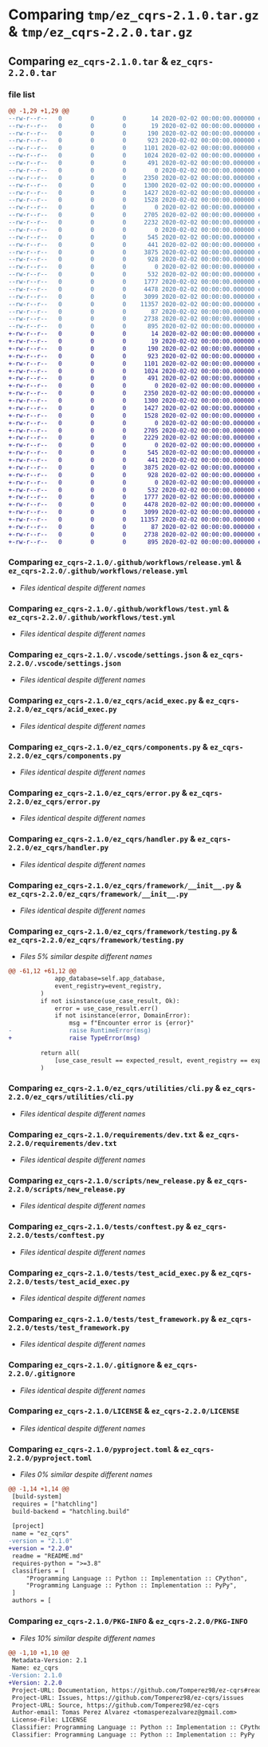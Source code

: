 # Comparing `tmp/ez_cqrs-2.1.0.tar.gz` & `tmp/ez_cqrs-2.2.0.tar.gz`

## Comparing `ez_cqrs-2.1.0.tar` & `ez_cqrs-2.2.0.tar`

### file list

```diff
@@ -1,29 +1,29 @@
--rw-r--r--   0        0        0       14 2020-02-02 00:00:00.000000 ez_cqrs-2.1.0/.tool-versions
--rw-r--r--   0        0        0       19 2020-02-02 00:00:00.000000 ez_cqrs-2.1.0/mkdocs.yml
--rw-r--r--   0        0        0      190 2020-02-02 00:00:00.000000 ez_cqrs-2.1.0/.github/CODEOWNERS
--rw-r--r--   0        0        0      923 2020-02-02 00:00:00.000000 ez_cqrs-2.1.0/.github/workflows/release.yml
--rw-r--r--   0        0        0     1101 2020-02-02 00:00:00.000000 ez_cqrs-2.1.0/.github/workflows/test.yml
--rw-r--r--   0        0        0     1024 2020-02-02 00:00:00.000000 ez_cqrs-2.1.0/.vscode/settings.json
--rw-r--r--   0        0        0      491 2020-02-02 00:00:00.000000 ez_cqrs-2.1.0/docs/index.md
--rw-r--r--   0        0        0        0 2020-02-02 00:00:00.000000 ez_cqrs-2.1.0/ez_cqrs/__init__.py
--rw-r--r--   0        0        0     2350 2020-02-02 00:00:00.000000 ez_cqrs-2.1.0/ez_cqrs/acid_exec.py
--rw-r--r--   0        0        0     1300 2020-02-02 00:00:00.000000 ez_cqrs-2.1.0/ez_cqrs/components.py
--rw-r--r--   0        0        0     1427 2020-02-02 00:00:00.000000 ez_cqrs-2.1.0/ez_cqrs/error.py
--rw-r--r--   0        0        0     1528 2020-02-02 00:00:00.000000 ez_cqrs-2.1.0/ez_cqrs/handler.py
--rw-r--r--   0        0        0        0 2020-02-02 00:00:00.000000 ez_cqrs-2.1.0/ez_cqrs/py.typed
--rw-r--r--   0        0        0     2705 2020-02-02 00:00:00.000000 ez_cqrs-2.1.0/ez_cqrs/framework/__init__.py
--rw-r--r--   0        0        0     2232 2020-02-02 00:00:00.000000 ez_cqrs-2.1.0/ez_cqrs/framework/testing.py
--rw-r--r--   0        0        0        0 2020-02-02 00:00:00.000000 ez_cqrs-2.1.0/ez_cqrs/utilities/__init__.py
--rw-r--r--   0        0        0      545 2020-02-02 00:00:00.000000 ez_cqrs-2.1.0/ez_cqrs/utilities/cli.py
--rw-r--r--   0        0        0      441 2020-02-02 00:00:00.000000 ez_cqrs-2.1.0/requirements/core.txt
--rw-r--r--   0        0        0     3875 2020-02-02 00:00:00.000000 ez_cqrs-2.1.0/requirements/dev.txt
--rw-r--r--   0        0        0      928 2020-02-02 00:00:00.000000 ez_cqrs-2.1.0/scripts/new_release.py
--rw-r--r--   0        0        0        0 2020-02-02 00:00:00.000000 ez_cqrs-2.1.0/tests/__init__.py
--rw-r--r--   0        0        0      532 2020-02-02 00:00:00.000000 ez_cqrs-2.1.0/tests/conftest.py
--rw-r--r--   0        0        0     1777 2020-02-02 00:00:00.000000 ez_cqrs-2.1.0/tests/test_acid_exec.py
--rw-r--r--   0        0        0     4478 2020-02-02 00:00:00.000000 ez_cqrs-2.1.0/tests/test_framework.py
--rw-r--r--   0        0        0     3099 2020-02-02 00:00:00.000000 ez_cqrs-2.1.0/.gitignore
--rw-r--r--   0        0        0    11357 2020-02-02 00:00:00.000000 ez_cqrs-2.1.0/LICENSE
--rw-r--r--   0        0        0       87 2020-02-02 00:00:00.000000 ez_cqrs-2.1.0/README.md
--rw-r--r--   0        0        0     2738 2020-02-02 00:00:00.000000 ez_cqrs-2.1.0/pyproject.toml
--rw-r--r--   0        0        0      895 2020-02-02 00:00:00.000000 ez_cqrs-2.1.0/PKG-INFO
+-rw-r--r--   0        0        0       14 2020-02-02 00:00:00.000000 ez_cqrs-2.2.0/.tool-versions
+-rw-r--r--   0        0        0       19 2020-02-02 00:00:00.000000 ez_cqrs-2.2.0/mkdocs.yml
+-rw-r--r--   0        0        0      190 2020-02-02 00:00:00.000000 ez_cqrs-2.2.0/.github/CODEOWNERS
+-rw-r--r--   0        0        0      923 2020-02-02 00:00:00.000000 ez_cqrs-2.2.0/.github/workflows/release.yml
+-rw-r--r--   0        0        0     1101 2020-02-02 00:00:00.000000 ez_cqrs-2.2.0/.github/workflows/test.yml
+-rw-r--r--   0        0        0     1024 2020-02-02 00:00:00.000000 ez_cqrs-2.2.0/.vscode/settings.json
+-rw-r--r--   0        0        0      491 2020-02-02 00:00:00.000000 ez_cqrs-2.2.0/docs/index.md
+-rw-r--r--   0        0        0        0 2020-02-02 00:00:00.000000 ez_cqrs-2.2.0/ez_cqrs/__init__.py
+-rw-r--r--   0        0        0     2350 2020-02-02 00:00:00.000000 ez_cqrs-2.2.0/ez_cqrs/acid_exec.py
+-rw-r--r--   0        0        0     1300 2020-02-02 00:00:00.000000 ez_cqrs-2.2.0/ez_cqrs/components.py
+-rw-r--r--   0        0        0     1427 2020-02-02 00:00:00.000000 ez_cqrs-2.2.0/ez_cqrs/error.py
+-rw-r--r--   0        0        0     1528 2020-02-02 00:00:00.000000 ez_cqrs-2.2.0/ez_cqrs/handler.py
+-rw-r--r--   0        0        0        0 2020-02-02 00:00:00.000000 ez_cqrs-2.2.0/ez_cqrs/py.typed
+-rw-r--r--   0        0        0     2705 2020-02-02 00:00:00.000000 ez_cqrs-2.2.0/ez_cqrs/framework/__init__.py
+-rw-r--r--   0        0        0     2229 2020-02-02 00:00:00.000000 ez_cqrs-2.2.0/ez_cqrs/framework/testing.py
+-rw-r--r--   0        0        0        0 2020-02-02 00:00:00.000000 ez_cqrs-2.2.0/ez_cqrs/utilities/__init__.py
+-rw-r--r--   0        0        0      545 2020-02-02 00:00:00.000000 ez_cqrs-2.2.0/ez_cqrs/utilities/cli.py
+-rw-r--r--   0        0        0      441 2020-02-02 00:00:00.000000 ez_cqrs-2.2.0/requirements/core.txt
+-rw-r--r--   0        0        0     3875 2020-02-02 00:00:00.000000 ez_cqrs-2.2.0/requirements/dev.txt
+-rw-r--r--   0        0        0      928 2020-02-02 00:00:00.000000 ez_cqrs-2.2.0/scripts/new_release.py
+-rw-r--r--   0        0        0        0 2020-02-02 00:00:00.000000 ez_cqrs-2.2.0/tests/__init__.py
+-rw-r--r--   0        0        0      532 2020-02-02 00:00:00.000000 ez_cqrs-2.2.0/tests/conftest.py
+-rw-r--r--   0        0        0     1777 2020-02-02 00:00:00.000000 ez_cqrs-2.2.0/tests/test_acid_exec.py
+-rw-r--r--   0        0        0     4478 2020-02-02 00:00:00.000000 ez_cqrs-2.2.0/tests/test_framework.py
+-rw-r--r--   0        0        0     3099 2020-02-02 00:00:00.000000 ez_cqrs-2.2.0/.gitignore
+-rw-r--r--   0        0        0    11357 2020-02-02 00:00:00.000000 ez_cqrs-2.2.0/LICENSE
+-rw-r--r--   0        0        0       87 2020-02-02 00:00:00.000000 ez_cqrs-2.2.0/README.md
+-rw-r--r--   0        0        0     2738 2020-02-02 00:00:00.000000 ez_cqrs-2.2.0/pyproject.toml
+-rw-r--r--   0        0        0      895 2020-02-02 00:00:00.000000 ez_cqrs-2.2.0/PKG-INFO
```

### Comparing `ez_cqrs-2.1.0/.github/workflows/release.yml` & `ez_cqrs-2.2.0/.github/workflows/release.yml`

 * *Files identical despite different names*

### Comparing `ez_cqrs-2.1.0/.github/workflows/test.yml` & `ez_cqrs-2.2.0/.github/workflows/test.yml`

 * *Files identical despite different names*

### Comparing `ez_cqrs-2.1.0/.vscode/settings.json` & `ez_cqrs-2.2.0/.vscode/settings.json`

 * *Files identical despite different names*

### Comparing `ez_cqrs-2.1.0/ez_cqrs/acid_exec.py` & `ez_cqrs-2.2.0/ez_cqrs/acid_exec.py`

 * *Files identical despite different names*

### Comparing `ez_cqrs-2.1.0/ez_cqrs/components.py` & `ez_cqrs-2.2.0/ez_cqrs/components.py`

 * *Files identical despite different names*

### Comparing `ez_cqrs-2.1.0/ez_cqrs/error.py` & `ez_cqrs-2.2.0/ez_cqrs/error.py`

 * *Files identical despite different names*

### Comparing `ez_cqrs-2.1.0/ez_cqrs/handler.py` & `ez_cqrs-2.2.0/ez_cqrs/handler.py`

 * *Files identical despite different names*

### Comparing `ez_cqrs-2.1.0/ez_cqrs/framework/__init__.py` & `ez_cqrs-2.2.0/ez_cqrs/framework/__init__.py`

 * *Files identical despite different names*

### Comparing `ez_cqrs-2.1.0/ez_cqrs/framework/testing.py` & `ez_cqrs-2.2.0/ez_cqrs/framework/testing.py`

 * *Files 5% similar despite different names*

```diff
@@ -61,12 +61,12 @@
             app_database=self.app_database,
             event_registry=event_registry,
         )
         if not isinstance(use_case_result, Ok):
             error = use_case_result.err()
             if not isinstance(error, DomainError):
                 msg = f"Encounter error is {error}"
-                raise RuntimeError(msg)
+                raise TypeError(msg)
 
         return all(
             [use_case_result == expected_result, event_registry == expected_events],
         )
```

### Comparing `ez_cqrs-2.1.0/ez_cqrs/utilities/cli.py` & `ez_cqrs-2.2.0/ez_cqrs/utilities/cli.py`

 * *Files identical despite different names*

### Comparing `ez_cqrs-2.1.0/requirements/dev.txt` & `ez_cqrs-2.2.0/requirements/dev.txt`

 * *Files identical despite different names*

### Comparing `ez_cqrs-2.1.0/scripts/new_release.py` & `ez_cqrs-2.2.0/scripts/new_release.py`

 * *Files identical despite different names*

### Comparing `ez_cqrs-2.1.0/tests/conftest.py` & `ez_cqrs-2.2.0/tests/conftest.py`

 * *Files identical despite different names*

### Comparing `ez_cqrs-2.1.0/tests/test_acid_exec.py` & `ez_cqrs-2.2.0/tests/test_acid_exec.py`

 * *Files identical despite different names*

### Comparing `ez_cqrs-2.1.0/tests/test_framework.py` & `ez_cqrs-2.2.0/tests/test_framework.py`

 * *Files identical despite different names*

### Comparing `ez_cqrs-2.1.0/.gitignore` & `ez_cqrs-2.2.0/.gitignore`

 * *Files identical despite different names*

### Comparing `ez_cqrs-2.1.0/LICENSE` & `ez_cqrs-2.2.0/LICENSE`

 * *Files identical despite different names*

### Comparing `ez_cqrs-2.1.0/pyproject.toml` & `ez_cqrs-2.2.0/pyproject.toml`

 * *Files 0% similar despite different names*

```diff
@@ -1,14 +1,14 @@
 [build-system]
 requires = ["hatchling"]
 build-backend = "hatchling.build"
 
 [project]
 name = "ez_cqrs"
-version = "2.1.0"
+version = "2.2.0"
 readme = "README.md"
 requires-python = ">=3.8"
 classifiers = [
     "Programming Language :: Python :: Implementation :: CPython",
     "Programming Language :: Python :: Implementation :: PyPy",
 ]
 authors = [
```

### Comparing `ez_cqrs-2.1.0/PKG-INFO` & `ez_cqrs-2.2.0/PKG-INFO`

 * *Files 10% similar despite different names*

```diff
@@ -1,10 +1,10 @@
 Metadata-Version: 2.1
 Name: ez_cqrs
-Version: 2.1.0
+Version: 2.2.0
 Project-URL: Documentation, https://github.com/Tomperez98/ez-cqrs#readme
 Project-URL: Issues, https://github.com/Tomperez98/ez-cqrs/issues
 Project-URL: Source, https://github.com/Tomperez98/ez-cqrs
 Author-email: Tomas Perez Alvarez <tomasperezalvarez@gmail.com>
 License-File: LICENSE
 Classifier: Programming Language :: Python :: Implementation :: CPython
 Classifier: Programming Language :: Python :: Implementation :: PyPy
```

